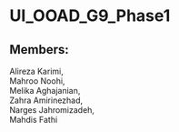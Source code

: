 # UI_OOAD_G9_Phase1
## **Members:**
Alireza Karimi,  
Mahroo Noohi,  
Melika Aghajanian,  
Zahra Amirinezhad,  
Narges Jahromizadeh,  
Mahdis Fathi  
